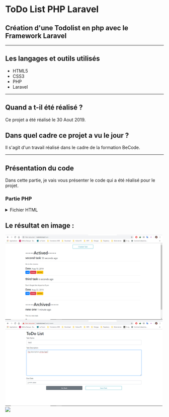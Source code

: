 # ToDo List PHP Laravel

## Création d'une Todolist en php avec le Framework Laravel

--- 

## Les langages et outils utilisés 

* HTML5
* CSS3
* PHP
* Laravel
---

## Quand a t-il été réalisé ? 

Ce projet a été réalisé le 30 Aout 2019.

## Dans quel cadre ce projet a vu le jour ?

Il s'agit d'un travail réalisé dans le cadre de la formation BeCode.

--- 

## Présentation du code

<p>Dans cette partie, je vais vous présenter le code qui a été réalisé pour le projet. </p>

### Partie PHP
<details>
<summary>Fichier HTML</summary>

```markdown
<?php

namespace App\Http\Controllers;

use App\Models\Task;
use Illuminate\Http\Request;
use Illuminate\Support\Facades\Session;

class TaskController extends Controller
{
    /**
     * Display a listing of the resource.
     *
     * @return \Illuminate\Http\Response
     */
    public function index()
    {
        $tasks = Task::where('archive', false )->orderBy('due_date', 'asc')->paginate(5);
        $archive = Task::where('archive', true )->orderBy('due_date', 'asc')->paginate(5);

        return view('tasks.index', compact('archive', 'tasks'));
    }

    public function archive($id, $state)
    {
        Task::findOrFail($id)->update(['archive'=> $state]);
        return back();
    }


    /**
     * Show the form for creating a new resource.
     *
     * @return \Illuminate\Http\Response
     */
    public function create()
    {
        return view('tasks.create');
    }

    /**
     * Store a newly created resource in storage.
     *
     * @param  \Illuminate\Http\Request  $request
     * @return \Illuminate\Http\Response
     */
    public function store(Request $request)
    {
        // validate the data
        $this->validate ($request, [
            'name' =>'required|string|max:255|min:3',
            'description' => 'required|string|max:10000|min:10',
            'due_date' => 'required|date',
        ]);

        // create a new task
        $task = new Task;

        // Assign a task data from our request
        $task->name = $request->name;
        $task->description = $request->description;
        $task->due_date = $request->due_date;

        // save the task
        $task->save();

        // Flash Session Message with success
        Session::flash('success', 'Created Task Successfully');

        // Return a redirect
        return redirect()->route('task.index');

    }

    /**
     * Display the specified resource.
     *
     * @param  int  $id
     * @return \Illuminate\Http\Response
     */
    public function show($id)
    {
        //
    }

    /**
     * Show the form for editing the specified resource.
     *
     * @param  int  $id
     * @return \Illuminate\Http\Response
     */
    public function edit($id)
    {
        $task = Task::find($id);
        $task->dueDateFormatting = false;
        return view('tasks.edit')->withTask($task);
    }

    /**
     * Update the specified resource in storage.
     *
     * @param  \Illuminate\Http\Request  $request
     * @param  int  $id
     * @return \Illuminate\Http\Response
     */
    public function update(Request $request, $id)
    {
            // validate the data
            $this->validate ($request, [
                'name' =>'required|string|max:255|min:3',
                'description' => 'required|string|max:10000|min:10',
                'due_date' => 'required|date',
            ]);
    
            // find a task
            $task = Task::find($id);
    
            // Assign a task data from our request
            $task->name = $request->name;
            $task->description = $request->description;
            $task->due_date = $request->due_date;
    
            // save the task
            $task->save();
    
            // Flash Session Message with success
            Session::flash('success', 'Saved The Task Successfully');
    
            // Return a redirect
            return redirect()->route('task.index');
    
        }
    

    /**
     * Remove the specified resource from storage.
     *
     * @param  int  $id
     * @return \Illuminate\Http\Response
     */

     public function destroy($id)
     {
         $task = Task::find($id);

         $task->delete();

         Session::flash('success', 'Delete the task success');

         return redirect()->route('task.index');


     }
    }

```
</details>


## Le résultat en image :

<img src="Exemple01.jpg" width="500"/>

<img src="Exemple02.jpg" width="500"/>

<img src="Exemple03.jpg" width="500"/>
